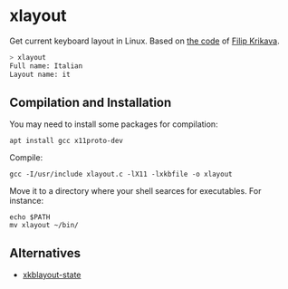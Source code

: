# xlayout
Get current keyboard layout in Linux. Based on [the
code](https://gist.github.com/fikovnik/ef428e82a26774280c4fdf8f96ce8eeb) of
[Filip Krikava](https://gist.github.com/fikovnik).
 
```bash
> xlayout
Full name: Italian
Layout name: it
```

## Compilation and Installation

You may need to install some packages for compilation: 
```
apt install gcc x11proto-dev
```
Compile:
```
gcc -I/usr/include xlayout.c -lX11 -lxkbfile -o xlayout
```
Move it to a directory where your shell searces for executables. For instance:
```
echo $PATH
mv xlayout ~/bin/
```

## Alternatives
* [xkblayout-state](https://github.com/nonpop/xkblayout-state)
